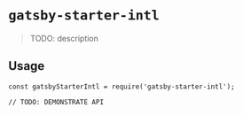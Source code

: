 # `gatsby-starter-intl`

> TODO: description

## Usage

```
const gatsbyStarterIntl = require('gatsby-starter-intl');

// TODO: DEMONSTRATE API
```

